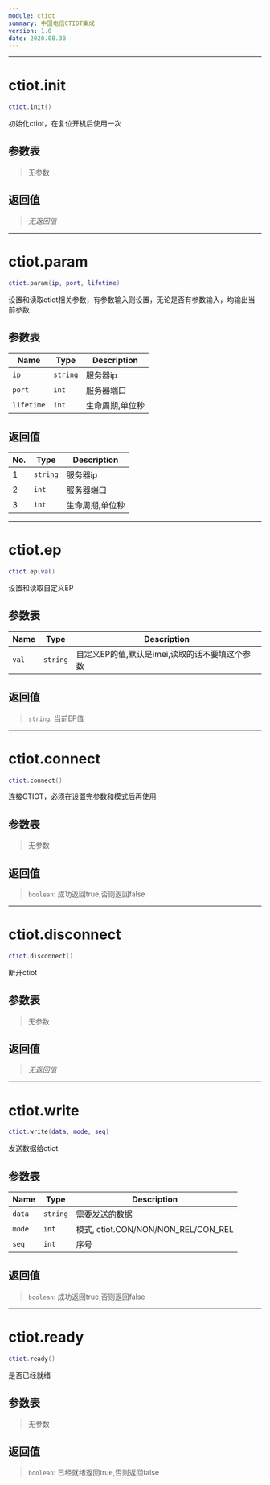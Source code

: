 ```yaml
---
module: ctiot
summary: 中国电信CTIOT集成
version: 1.0
date: 2020.08.30
---
```


--------------------------------------------------
# ctiot.init

```lua
ctiot.init()
```

初始化ctiot，在复位开机后使用一次

## 参数表

> 无参数

## 返回值

> *无返回值*


--------------------------------------------------
# ctiot.param

```lua
ctiot.param(ip, port, lifetime)
```

设置和读取ctiot相关参数，有参数输入则设置，无论是否有参数输入，均输出当前参数

## 参数表

Name | Type | Description
-----|------|--------------
`ip`|`string`| 服务器ip
`port`|`int`| 服务器端口
`lifetime`|`int`| 生命周期,单位秒

## 返回值

No. | Type | Description
----|------|--------------
1 |`string`| 服务器ip
2 |`int`| 服务器端口
3 |`int`| 生命周期,单位秒


--------------------------------------------------
# ctiot.ep

```lua
ctiot.ep(val)
```

设置和读取自定义EP

## 参数表

Name | Type | Description
-----|------|--------------
`val`|`string`| 自定义EP的值,默认是imei,读取的话不要填这个参数

## 返回值

> `string`: 当前EP值


--------------------------------------------------
# ctiot.connect

```lua
ctiot.connect()
```

连接CTIOT，必须在设置完参数和模式后再使用

## 参数表

> 无参数

## 返回值

> `boolean`: 成功返回true,否则返回false


--------------------------------------------------
# ctiot.disconnect

```lua
ctiot.disconnect()
```

断开ctiot

## 参数表

> 无参数

## 返回值

> *无返回值*


--------------------------------------------------
# ctiot.write

```lua
ctiot.write(data, mode, seq)
```

发送数据给ctiot

## 参数表

Name | Type | Description
-----|------|--------------
`data`|`string`| 需要发送的数据
`mode`|`int`| 模式, ctiot.CON/NON/NON_REL/CON_REL
`seq`|`int`| 序号

## 返回值

> `boolean`: 成功返回true,否则返回false


--------------------------------------------------
# ctiot.ready

```lua
ctiot.ready()
```

是否已经就绪

## 参数表

> 无参数

## 返回值

> `boolean`: 已经就绪返回true,否则返回false


